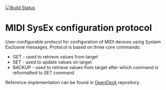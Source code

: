 [![Build Status](https://github.com/paradajz/sysex-conf/workflows/Build+Test/badge.svg?branch=master)](https://github.com/paradajz/sysex-conf/actions)

# MIDI SysEx configuration protocol

User-configurable protocol for configuration of MIDI devices using System Exclusive messages. Protocol is based on three core commands:

- GET - used to retrieve values from target
- SET - used to update values on target
- BACKUP - used to retrieve values from target after which command is reformatted to SET command

Reference implementation can be found in [OpenDeck](https://github.com/paradajz/OpenDeck) repository.
